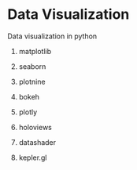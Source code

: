 # Data Visualization 

Data visualization in python

1. matplotlib

2. seaborn

3. plotnine

4. bokeh

5. plotly 

6. holoviews

7. datashader

8. kepler.gl
